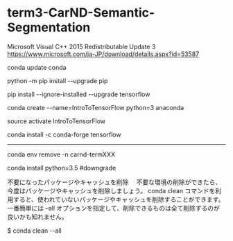 # term3-CarND-Semantic-Segmentation

Microsoft Visual C++ 2015 Redistributable Update 3
https://www.microsoft.com/ja-JP/download/details.aspx?id=53587

conda update conda

python -m pip install --upgrade pip

pip install --ignore-installed --upgrade tensorflow 

conda create --name=IntroToTensorFlow python=3 anaconda

source activate IntroToTensorFlow

conda install -c conda-forge tensorflow
********************
conda env remove -n carnd-termXXX

conda install python=3.5  #downgrade

不要になったパッケージやキャッシュを削除
　不要な環境の削除ができたら、今度はパッケージやキャッシュを削除しましょう。 conda clean コマンドを利用すると、使われていないパッケージやキャッシュを削除することができます。 一番簡単には –all オプションを指定して、削除できるものは全て削除するのが良いかも知れません。

$ conda clean --all

